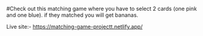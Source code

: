 #Check out this matching game where you have to select 2 cards (one pink and one blue). if they matched you will get bananas.

Live site:- https://matching-game-projectt.netlify.app/